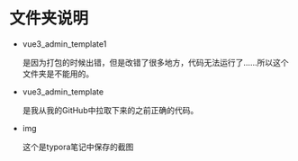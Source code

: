 # 文件夹说明

- vue3_admin_template1

  是因为打包的时候出错，但是改错了很多地方，代码无法运行了……所以这个文件夹是不能用的。

- vue3_admin_template

  是我从我的GitHub中拉取下来的之前正确的代码。

- img

  这个是typora笔记中保存的截图